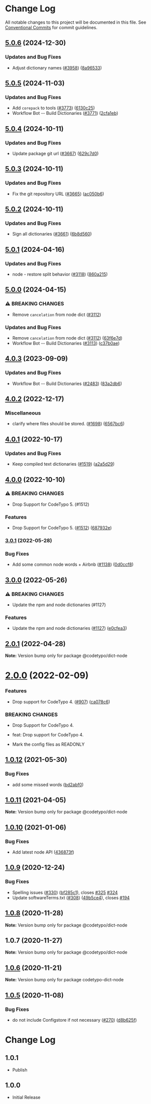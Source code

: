 # Change Log

All notable changes to this project will be documented in this file.
See [Conventional Commits](https://conventionalcommits.org) for commit guidelines.

## [5.0.6](https://github.com/khulnasoft/codetypo/compare/@codetypo/dict-node@5.0.5...@codetypo/dict-node@5.0.6) (2024-12-30)


### Updates and Bug Fixes

* Adjust dictionary names ([#3958](https://github.com/khulnasoft/codetypo/issues/3958)) ([8a96533](https://github.com/khulnasoft/codetypo/commit/8a96533bec21280103740868b81559437c413501))

## [5.0.5](https://github.com/khulnasoft/codetypo/compare/@codetypo/dict-node@5.0.4...@codetypo/dict-node@5.0.5) (2024-11-03)


### Updates and Bug Fixes

* Add `corepack` to tools ([#3773](https://github.com/khulnasoft/codetypo/issues/3773)) ([6130c25](https://github.com/khulnasoft/codetypo/commit/6130c25eed04b21e530eceb136528fcd1ac76862))
* Workflow Bot -- Build Dictionaries ([#3771](https://github.com/khulnasoft/codetypo/issues/3771)) ([2cfa1eb](https://github.com/khulnasoft/codetypo/commit/2cfa1ebce68e789285f8bf8f7b3e1402cb4c1b80))

## [5.0.4](https://github.com/khulnasoft/codetypo/compare/@codetypo/dict-node@5.0.3...@codetypo/dict-node@5.0.4) (2024-10-11)


### Updates and Bug Fixes

* Update package git url ([#3667](https://github.com/khulnasoft/codetypo/issues/3667)) ([629c7d0](https://github.com/khulnasoft/codetypo/commit/629c7d0a5e1bacad1d3874b1f8372edc3494ef97))

## [5.0.3](https://github.com/khulnasoft/codetypo/compare/@codetypo/dict-node@5.0.2...@codetypo/dict-node@5.0.3) (2024-10-11)


### Updates and Bug Fixes

* Fix the git repository URL ([#3665](https://github.com/khulnasoft/codetypo/issues/3665)) ([ac050b6](https://github.com/khulnasoft/codetypo/commit/ac050b697d57820109995e92fac5ccc32ced1723))

## [5.0.2](https://github.com/khulnasoft/codetypo/compare/@codetypo/dict-node@5.0.1...@codetypo/dict-node@5.0.2) (2024-10-11)


### Updates and Bug Fixes

* Sign all dictionaries ([#3661](https://github.com/khulnasoft/codetypo/issues/3661)) ([6b8d560](https://github.com/khulnasoft/codetypo/commit/6b8d560cf51a593458ce42bca415859f872cfc97))

## [5.0.1](https://github.com/khulnasoft/codetypo/compare/@codetypo/dict-node@5.0.0...@codetypo/dict-node@5.0.1) (2024-04-16)


### Updates and Bug Fixes

* node - restore split behavior ([#3118](https://github.com/khulnasoft/codetypo/issues/3118)) ([860a215](https://github.com/khulnasoft/codetypo/commit/860a215ba1698c4bf9558324a46ecaf409a440ef))

## [5.0.0](https://github.com/khulnasoft/codetypo/compare/@codetypo/dict-node@4.0.3...@codetypo/dict-node@5.0.0) (2024-04-15)


### ⚠ BREAKING CHANGES

* Remove `cancelation` from node dict ([#3112](https://github.com/khulnasoft/codetypo/issues/3112))

### Updates and Bug Fixes

* Remove `cancelation` from node dict ([#3112](https://github.com/khulnasoft/codetypo/issues/3112)) ([63f6e7d](https://github.com/khulnasoft/codetypo/commit/63f6e7d283b4da93abad0c1f38f81db6bae9b5c7))
* Workflow Bot -- Build Dictionaries ([#3113](https://github.com/khulnasoft/codetypo/issues/3113)) ([c37b0ae](https://github.com/khulnasoft/codetypo/commit/c37b0ae8b9413ee3ab794f2273c36a105aaa8ca6))

## [4.0.3](https://github.com/khulnasoft/codetypo/compare/@codetypo/dict-node@4.0.2...@codetypo/dict-node@4.0.3) (2023-09-09)


### Updates and Bug Fixes

* Workflow Bot -- Build Dictionaries ([#2483](https://github.com/khulnasoft/codetypo/issues/2483)) ([83a2db6](https://github.com/khulnasoft/codetypo/commit/83a2db659dd2adbb61c10d4552663f68a21fb9f4))

## [4.0.2](https://github.com/khulnasoft/codetypo/compare/@codetypo/dict-node@4.0.1...@codetypo/dict-node@4.0.2) (2022-12-17)


### Miscellaneous

* clarify where files should be stored. ([#1698](https://github.com/khulnasoft/codetypo/issues/1698)) ([6567bc6](https://github.com/khulnasoft/codetypo/commit/6567bc62130404cb32945bdcc3bf07316c839396))

## [4.0.1](https://github.com/khulnasoft/codetypo/compare/@codetypo/dict-node@4.0.0...@codetypo/dict-node@4.0.1) (2022-10-17)


### Updates and Bug Fixes

* Keep compiled text dictionaries ([#1519](https://github.com/khulnasoft/codetypo/issues/1519)) ([a2a5d29](https://github.com/khulnasoft/codetypo/commit/a2a5d29edebddbc443758789105ad1b175483d41))

## [4.0.0](https://github.com/khulnasoft/codetypo/compare/@codetypo/dict-node@3.0.1...@codetypo/dict-node@4.0.0) (2022-10-10)


### ⚠ BREAKING CHANGES

* Drop Support for CodeTypo 5. (#1512)

### Features

* Drop Support for CodeTypo 5. ([#1512](https://github.com/khulnasoft/codetypo/issues/1512)) ([687932e](https://github.com/khulnasoft/codetypo/commit/687932e187e4bce87d7904e3a2e53dd6de6ac372))

### [3.0.1](https://github.com/khulnasoft/codetypo/compare/@codetypo/dict-node@3.0.0...@codetypo/dict-node@3.0.1) (2022-05-28)


### Bug Fixes

* Add some common node words + Airbnb ([#1138](https://github.com/khulnasoft/codetypo/issues/1138)) ([0d0ccf8](https://github.com/khulnasoft/codetypo/commit/0d0ccf8823f21e90a6fbd42631510bafd3dc3e9c))



## [3.0.0](https://github.com/khulnasoft/codetypo/compare/@codetypo/dict-node@2.0.1...@codetypo/dict-node@3.0.0) (2022-05-26)


### ⚠ BREAKING CHANGES

* Update the npm and node dictionaries (#1127)

### Features

* Update the npm and node dictionaries ([#1127](https://github.com/khulnasoft/codetypo/issues/1127)) ([e0cfea3](https://github.com/khulnasoft/codetypo/commit/e0cfea3b57cefd89ba115893839816a93e1f5658))



## [2.0.1](https://github.com/khulnasoft/codetypo/compare/@codetypo/dict-node@2.0.0...@codetypo/dict-node@2.0.1) (2022-04-28)

**Note:** Version bump only for package @codetypo/dict-node





# [2.0.0](https://github.com/khulnasoft/codetypo/compare/@codetypo/dict-node@1.0.12...@codetypo/dict-node@2.0.0) (2022-02-09)


### Features

* Drop support for CodeTypo 4. ([#907](https://github.com/khulnasoft/codetypo/issues/907)) ([ca078c6](https://github.com/khulnasoft/codetypo/commit/ca078c6a2e188cc3cf6276db1ba7e007f0f06f27))


### BREAKING CHANGES

* Drop Support for CodeTypo 4.

* feat: Drop support for CodeTypo 4.
* Mark the config files as READONLY





## [1.0.12](https://github.com/khulnasoft/codetypo/compare/@codetypo/dict-node@1.0.11...@codetypo/dict-node@1.0.12) (2021-05-30)


### Bug Fixes

* add some missed words ([bd2abf0](https://github.com/khulnasoft/codetypo/commit/bd2abf0e0f90ff41e8cdd8a84786c15ef0734333))





## [1.0.11](https://github.com/khulnasoft/codetypo/compare/@codetypo/dict-node@1.0.10...@codetypo/dict-node@1.0.11) (2021-04-05)

**Note:** Version bump only for package @codetypo/dict-node





## [1.0.10](https://github.com/khulnasoft/codetypo/compare/@codetypo/dict-node@1.0.9...@codetypo/dict-node@1.0.10) (2021-01-06)


### Bug Fixes

* Add latest node API ([436873f](https://github.com/khulnasoft/codetypo/commit/436873f95d42fe089b857b6292406976670446c2))





## [1.0.9](https://github.com/khulnasoft/codetypo/compare/@codetypo/dict-node@1.0.8...@codetypo/dict-node@1.0.9) (2020-12-24)


### Bug Fixes

* Spelling issues ([#330](https://github.com/khulnasoft/codetypo/issues/330)) ([bf285c1](https://github.com/khulnasoft/codetypo/commit/bf285c182e16a5b73b28d3bd6fa5b3db5ac1cac0)), closes [#325](https://github.com/khulnasoft/codetypo/issues/325) [#324](https://github.com/khulnasoft/codetypo/issues/324)
* Update softwareTerms.txt ([#308](https://github.com/khulnasoft/codetypo/issues/308)) ([49b5ce4](https://github.com/khulnasoft/codetypo/commit/49b5ce4a2436f3c99969d6425128d55f84c8a7fc)), closes [#194](https://github.com/khulnasoft/codetypo/issues/194)





## [1.0.8](https://github.com/khulnasoft/codetypo/compare/@codetypo/dict-node@1.0.7...@codetypo/dict-node@1.0.8) (2020-11-28)

**Note:** Version bump only for package @codetypo/dict-node





## 1.0.7 (2020-11-27)

**Note:** Version bump only for package @codetypo/dict-node





## [1.0.6](https://github.com/khulnasoft/codetypo/compare/codetypo-dict-node@1.0.5...codetypo-dict-node@1.0.6) (2020-11-21)

**Note:** Version bump only for package codetypo-dict-node

## [1.0.5](https://github.com/khulnasoft/codetypo/compare/codetypo-dict-node@1.0.4...codetypo-dict-node@1.0.5) (2020-11-08)

### Bug Fixes

- do not include Configstore if not necessary ([#270](https://github.com/khulnasoft/codetypo/issues/270)) ([d8b625f](https://github.com/khulnasoft/codetypo/commit/d8b625f2f42d5cc6c4a9390216ac1e5037886e44))

# Change Log

## 1.0.1

- Publish

## 1.0.0

- Initial Release
